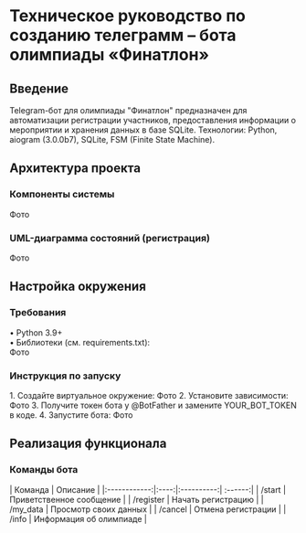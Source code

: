 <h1 align="left">Техническое руководство по созданию телеграмм – бота олимпиады «Финатлон»</h1>

<h2 align="left">Введение</h2>
Telegram-бот для олимпиады "Финатлон" предназначен для автоматизации регистрации участников, предоставления информации о мероприятии и хранения данных в базе SQLite.
Технологии: Python, aiogram (3.0.0b7), SQLite, FSM (Finite State Machine).

<h2 align="left">Архитектура проекта</h2>
<h3 align="left">Компоненты системы</h3>
Фото

<h3 align="left">UML-диаграмма состояний (регистрация)</h3>
Фото

<h2 align="left">Настройка окружения</h2>
<h3 align="left">Требования</h3>
•	Python 3.9+ <br>
•	Библиотеки (см. requirements.txt):<br>
Фото

<h3 align="left">Инструкция по запуску</h3>
1.	Создайте виртуальное окружение:
Фото
2.	Установите зависимости:
Фото
3.	Получите токен бота у @BotFather и замените YOUR_BOT_TOKEN в коде.
4.	Запустите бота:
Фото

<h2 align="left">Реализация функционала</h2>
<h3 align="left">Команды бота</h3>

| Команда | Описание | 
|:------------:|:----:|:----------:| :------:|
| /start |	Приветственное сообщение |
| /register |	Начать регистрацию |
| /my_data |	Просмотр своих данных |
| /cancel |	Отмена регистрации |
| /info |	Информация об олимпиаде |



